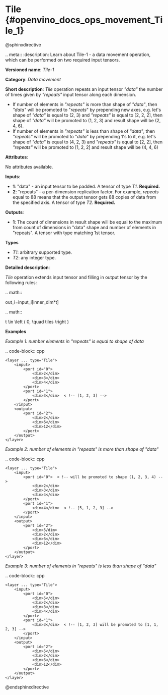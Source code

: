 # Tile {#openvino_docs_ops_movement_Tile_1}

@sphinxdirective

.. meta::
  :description: Learn about Tile-1 - a data movement operation, which can be 
                performed on two required input tensors.

**Versioned name**: *Tile-1*

**Category**: *Data movement*

**Short description**: *Tile* operation repeats an input tensor *"data"* the number of times given by *"repeats"* input tensor along each dimension.

* If number of elements in *"repeats"* is more than shape of *"data"*, then *"data"* will be promoted to "*repeats*" by prepending new axes, e.g. let's shape of *"data"* is equal to (2, 3) and *"repeats"* is equal to [2, 2, 2], then shape of *"data"* will be promoted to (1, 2, 3) and result shape will be (2, 4, 6).
* If number of elements in *"repeats"* is less than shape of *"data"*, then *"repeats"* will be promoted to "*data*" by prepending 1's to it, e.g. let's shape of *"data"* is equal to (4, 2, 3) and *"repeats"* is equal to [2, 2], then *"repeats"* will be promoted to [1, 2, 2] and result shape will be (4, 4, 6)

**Attributes**:

No attributes available.

**Inputs**:

* **1**: "data" - an input tensor to be padded. A tensor of type *T1*. **Required.**
* **2**: "repeats" - a per-dimension replication factor. For example, *repeats* equal to 88 means that the output tensor gets 88 copies of data from the specified axis. A tensor of type *T2*. **Required.**

**Outputs**:

* **1**: The count of dimensions in result shape will be equal to the maximum from count of dimensions in "data" shape and number of elements in "repeats". A tensor with type matching 1st tensor.

**Types**

* *T1*: arbitrary supported type.
* *T2*: any integer type.

**Detailed description**:

*Tile* operation extends input tensor and filling in output tensor by the following rules:

.. math:: 

   out_i=input_i[inner_dim*t]
   
.. math::

   t \in \left ( 0, \quad tiles \right )

**Examples**

*Example 1: number elements in "repeats" is equal to shape of data*

.. code-block:: cpp

    <layer ... type="Tile">
        <input>
            <port id="0">
                <dim>2</dim>
                <dim>3</dim>
                <dim>4</dim>
            </port>
            <port id="1">
                <dim>3</dim>  < !-- [1, 2, 3] -->
            </port>
        </input>
        <output>
            <port id="2">
                <dim>2</dim>
                <dim>6</dim>
                <dim>12</dim>
            </port>
        </output>
    </layer>

*Example 2: number of elements in "repeats" is more than shape of "data"*

.. code-block:: cpp 

    <layer ... type="Tile">
        <input>
            <port id="0">  < !-- will be promoted to shape (1, 2, 3, 4) -->
                <dim>2</dim>
                <dim>3</dim>
                <dim>4</dim>
            </port>
            <port id="1">
                <dim>4</dim>  < !-- [5, 1, 2, 3] -->
            </port>
        </input>
        <output>
            <port id="2">
                <dim>5/dim>
                <dim>2</dim>
                <dim>6</dim>
                <dim>12</dim>
            </port>
        </output>
    </layer>

*Example 3: number of elements in "repeats" is less than shape of "data"*

.. code-block:: cpp

    <layer ... type="Tile">
        <input>
            <port id="0">
                <dim>5</dim>
                <dim>2</dim>
                <dim>3</dim>
                <dim>4</dim>
            </port>
            <port id="1">
                <dim>3</dim>  < !-- [1, 2, 3] will be promoted to [1, 1, 2, 3] -->
            </port>
        </input>
        <output>
            <port id="2">
                <dim>5</dim>
                <dim>2</dim>
                <dim>6</dim>
                <dim>12</dim>
            </port>
        </output>
    </layer>

@endsphinxdirective

